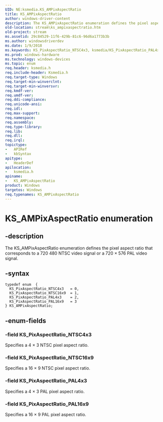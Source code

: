 ```yaml
---
UID: NE:ksmedia.KS_AMPixAspectRatio
title: KS_AMPixAspectRatio
author: windows-driver-content
description: The KS_AMPixAspectRatio enumeration defines the pixel aspect ratio that corresponds to a 720 480 NTSC video signal or a 720 × 576 PAL video signal.
old-location: stream\ks_ampixaspectratio.htm
old-project: stream
ms.assetid: 29c84529-11f6-429b-81c6-96d6a1773b3b
ms.author: windowsdriverdev
ms.date: 1/9/2018
ms.keywords: KS_PixAspectRatio_NTSC4x3, ksmedia/KS_PixAspectRatio_PAL4x3, KS_PixAspectRatio_NTSC16x9, KS_PixAspectRatio_PAL4x3, KS_PixAspectRatio_PAL16x9, ksmedia/KS_PixAspectRatio_PAL16x9, vidcapstruct_d891dbda-a467-4e13-bad6-fef794146717.xml, KS_AMPixAspectRatio, KS_AMPixAspectRatio enumeration [Streaming Media Devices], ksmedia/KS_PixAspectRatio_NTSC16x9, ksmedia/KS_AMPixAspectRatio, stream.ks_ampixaspectratio, ksmedia/KS_PixAspectRatio_NTSC4x3
ms.prod: windows-hardware
ms.technology: windows-devices
ms.topic: enum
req.header: ksmedia.h
req.include-header: Ksmedia.h
req.target-type: Windows
req.target-min-winverclnt: 
req.target-min-winversvr: 
req.kmdf-ver: 
req.umdf-ver: 
req.ddi-compliance: 
req.unicode-ansi: 
req.idl: 
req.max-support: 
req.namespace: 
req.assembly: 
req.type-library: 
req.lib: 
req.dll: 
req.irql: 
topictype:
-	APIRef
-	kbSyntax
apitype:
-	HeaderDef
apilocation:
-	ksmedia.h
apiname:
-	KS_AMPixAspectRatio
product: Windows
targetos: Windows
req.typenames: KS_AMPixAspectRatio
---
```


# KS_AMPixAspectRatio enumeration


## -description


The KS_AMPixAspectRatio enumeration defines the pixel aspect ratio that corresponds to a 720  480 NTSC video signal or a 720 × 576 PAL video signal.


## -syntax


````
typedef enum  { 
  KS_PixAspectRatio_NTSC4x3   = 0,
  KS_PixAspectRatio_NTSC16x9  = 1,
  KS_PixAspectRatio_PAL4x3    = 2,
  KS_PixAspectRatio_PAL16x9   = 3
} KS_AMPixAspectRatio;
````


## -enum-fields




### -field KS_PixAspectRatio_NTSC4x3

Specifies a 4 × 3 NTSC pixel aspect ratio.


### -field KS_PixAspectRatio_NTSC16x9

Specifies a 16 × 9 NTSC pixel aspect ratio.


### -field KS_PixAspectRatio_PAL4x3

Specifies a 4 × 3 PAL pixel aspect ratio.


### -field KS_PixAspectRatio_PAL16x9

Specifies a 16 × 9 PAL pixel aspect ratio.

